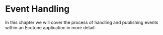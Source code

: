 # Event Handling

In this chapter we will cover the process of handling and publishing events within an Ecotone application in more detail. 

